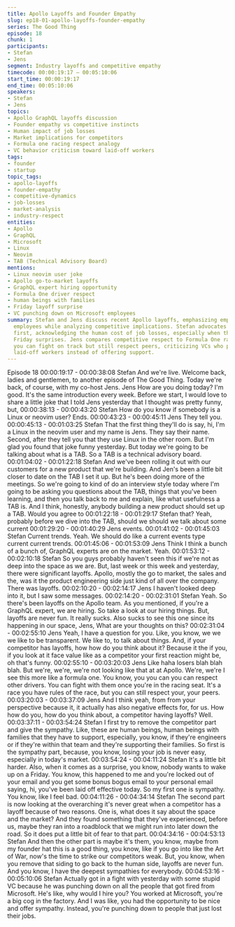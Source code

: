 ```yaml
---
title: Apollo Layoffs and Founder Empathy
slug: ep18-01-apollo-layoffs-founder-empathy
series: The Good Thing
episode: 18
chunk: 1
participants:
- Stefan
- Jens
segment: Industry layoffs and competitive empathy
timecode: 00:00:19:17 – 00:05:10:06
start_time: 00:00:19:17
end_time: 00:05:10:06
speakers:
- Stefan
- Jens
topics:
- Apollo GraphQL layoffs discussion
- Founder empathy vs competitive instincts
- Human impact of job losses
- Market implications for competitors
- Formula one racing respect analogy
- VC behavior criticism toward laid-off workers
tags:
- founder
- startup
topic_tags:
- apollo-layoffs
- founder-empathy
- competitive-dynamics
- job-losses
- market-analysis
- industry-respect
entities:
- Apollo
- GraphQL
- Microsoft
- Linux
- Neovim
- TAB (Technical Advisory Board)
mentions:
- Linux neovim user joke
- Apollo go-to-market layoffs
- GraphQL expert hiring opportunity
- Formula One driver respect
- human beings with families
- Friday layoff surprise
- VC punching down on Microsoft employees
summary: Stefan and Jens discuss recent Apollo layoffs, emphasizing empathy for affected
  employees while analyzing competitive implications. Stefan advocates for sympathy
  first, acknowledging the human cost of job losses, especially when they come as
  Friday surprises. Jens compares competitive respect to Formula One racing, where
  you can fight on track but still respect peers, criticizing VCs who punch down on
  laid-off workers instead of offering support.
---
```



Episode 18
00:00:19:17 - 00:00:38:08
Stefan
And we're live. Welcome back, ladies and gentlemen, to another episode of The Good Thing.
Today we're back, of course, with my co-host Jens. Jens How are you doing today? I'm good.
It's the same introduction every week. Before we start, I would love to share a little joke that I
told Jens yesterday that I thought was pretty funny, but,
00:00:38:13 - 00:00:43:20
Stefan
How do you know if somebody is a Linux or neovim user? Ends.
00:00:43:23 - 00:00:45:11
Jens
They tell you.
00:00:45:13 - 00:01:03:25
Stefan
That the first thing they'll do is say, hi, I'm a Linux in the neovim user and my name is Jens.
They say their name. Second, after they tell you that they use Linux in the other room. But I'm
glad you found that joke funny yesterday. But today we're going to be talking about what is a
TAB. So a TAB is a technical advisory board.
00:01:04:02 - 00:01:22:18
Stefan
And we've been rolling it out with our customers for a new product that we're building. And Jen's
been a little bit closer to date on the TAB I set it up. But he's been doing more of the meetings.
So we're going to kind of do an interview style today where I'm going to be asking you questions
about the TAB, things that you've been learning, and then you talk back to me and explain, like
what usefulness a TAB is.
And I think, honestly, anybody building a new product should set up a TAB. Would you agree to
00:01:22:18 - 00:01:29:17
Stefan
that?
Yeah, probably before we dive into the TAB, should we should we talk about some current
00:01:29:20 - 00:01:40:29
Jens
events.
00:01:41:02 - 00:01:45:03
Stefan
Current trends. Yeah. We should do like a current events type current current trends.
00:01:45:06 - 00:01:53:09
Jens
Think I think a bunch of a bunch of, GraphQL experts are on the market. Yeah.
00:01:53:12 - 00:02:10:18
Stefan
So you guys probably haven't seen this if we're not as deep into the space as we are. But, last
week or this week and yesterday, there were significant layoffs. Apollo, mostly the go to market,
the sales and the, was it the product engineering side just kind of all over the company. There
was layoffs.
00:02:10:20 - 00:02:14:17
Jens
I haven't looked deep into it, but I saw some messages.
00:02:14:20 - 00:02:31:01
Stefan
Yeah. So there's been layoffs on the Apollo team. As you mentioned, if you're a GraphQL expert,
we are hiring. So take a look at our hiring things. But, layoffs are never fun. It really sucks. Also
sucks to see this one since its happening in our space, Jens, What are your thoughts on this?
00:02:31:04 - 00:02:55:10
Jens
Yeah, I have a question for you. Like, you know, we we we like to be transparent. We like to, to
talk about things. And, if your competitor has layoffs, how how do you think about it? Because it
the if you, if you look at it face value like as a competitor your first reaction might be, oh that's
funny.
00:02:55:10 - 00:03:20:03
Jens
Like haha losers blah blah blah. But we're, we're, we're not looking like that at at Apollo. We're,
we're I see this more like a formula one. You know, you you can you can respect other drivers.
You can fight with them once you're in the racing seat. It's a race you have rules of the race, but
you can still respect your, your peers.
00:03:20:03 - 00:03:37:09
Jens
And I think yeah, from from your perspective because it, it actually has also negative effects for,
for us. How how do you, how do you think about, a competitor having layoffs? Well.
00:03:37:11 - 00:03:54:24
Stefan
I first try to remove the competitor part and give the sympathy. Like, these are human beings,
human beings with families that they have to support, especially, you know, if they're engineers
or if they're within that team and they're supporting their families. So first is the sympathy part,
because, you know, losing your job is never easy, especially in today's market.
00:03:54:24 - 00:04:11:24
Stefan
It's a little bit harder. Also, when it comes as a surprise, you know, nobody wants to wake up on
a Friday. You know, this happened to me and you're locked out of your email and you get some
bonus bogus email to your personal email saying, hi, you've been laid off effective today. So my
first one is sympathy. You know, like I feel bad.
00:04:11:26 - 00:04:34:14
Stefan
The second part is now looking at the overarching it's never great when a competitor has a
layoff because of two reasons. One is, what does it say about the space and the market? And
they found something that they've experienced, before us, maybe they ran into a roadblock that
we might run into later down the road. So it does put a little bit of fear to that part.
00:04:34:16 - 00:04:53:13
Stefan
And then the other part is maybe it's them, you know, maybe from my founder hat this is a good
thing, you know, like if you go into like the Art of War, now's the time to strike our competitors
weak. But, you know, when you remove that siding to go back to the human side, layoffs are
never fun. And you know, I have the deepest sympathies for everybody.
00:04:53:16 - 00:05:10:06
Stefan
Actually got in a fight with yesterday with some stupid VC because he was punching down on all
the people that got fired from Microsoft. He's like, why would I hire you? You worked at
Microsoft, you're a big cog in the factory. And I was like, you had the opportunity to be nice and
offer sympathy. Instead, you're punching down to people that just lost their jobs.